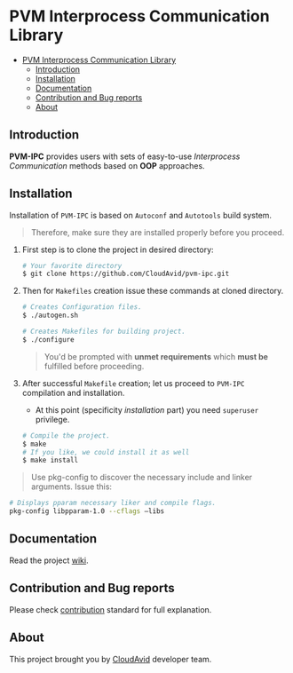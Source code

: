 # PVM Interprocess Communication Library

- [PVM Interprocess Communication Library](#pvm-interprocess-communication-library)
  - [Introduction](#introduction)
  - [Installation](#installation)
  - [Documentation](#documentation)
  - [Contribution and Bug reports](#contribution-and-bug-reports)
  - [About](#about)

## Introduction

**PVM-IPC** provides users with sets of easy-to-use *Interprocess Communication* methods based on **OOP** approaches.

## Installation

Installation of `PVM-IPC` is based on `Autoconf` and `Autotools` build system.
> Therefore, make sure they are installed properly before you proceed.

1. First step is to clone the project in desired directory:

    ```bash
    # Your favorite directory
    $ git clone https://github.com/CloudAvid/pvm-ipc.git
    ```

2. Then for `Makefiles` creation issue these commands at cloned directory.

    ```bash
    # Creates Configuration files.
    $ ./autogen.sh

    # Creates Makefiles for building project.
    $ ./configure
    ```

    > You'd be prompted with **unmet requirements** which **must be** fulfilled before proceeding.

3. After successful `Makefile` creation; let us proceed to `PVM-IPC` compilation and installation.
      - At this point (specificity *installation* part) you need `superuser` privilege.

    ```bash
    # Compile the project.
    $ make
    # If you like, we could install it as well
    $ make install
    ```

> Use pkg-config to discover the necessary include and linker arguments. Issue this:

```bash
# Displays pparam necessary liker and compile flags.
pkg-config libpparam-1.0 --cflags –libs
```

## Documentation

Read the project [wiki](https://github.com/CloudAvid/pvm-ipc/wiki).

## Contribution and Bug reports

Please check [contribution](CONTRIBUTING.md) standard for full explanation.

## About

This project brought you by [CloudAvid](https://www.cloudavid.com) developer team.
